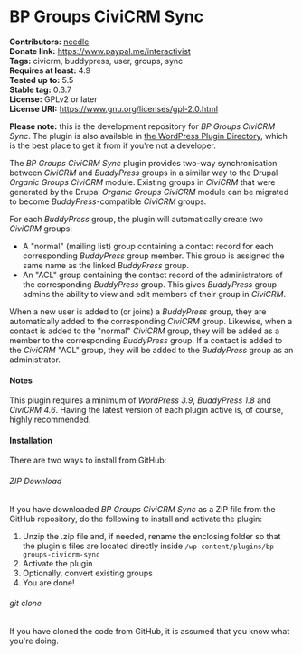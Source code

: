 # BP Groups CiviCRM Sync

**Contributors:** [needle](https://profiles.wordpress.org/needle/)<br/>
**Donate link:** https://www.paypal.me/interactivist<br/>
**Tags:** civicrm, buddypress, user, groups, sync<br/>
**Requires at least:** 4.9<br/>
**Tested up to:** 5.5<br/>
**Stable tag:** 0.3.7<br/>
**License:** GPLv2 or later<br/>
**License URI:** https://www.gnu.org/licenses/gpl-2.0.html

**Please note:** this is the development repository for *BP Groups CiviCRM Sync*. The plugin is also available in [the WordPress Plugin Directory](http://wordpress.org/plugins/bp-groups-civicrm-sync/), which is the best place to get it from if you're not a developer.

The *BP Groups CiviCRM Sync* plugin provides two-way synchronisation between *CiviCRM* and *BuddyPress* groups in a similar way to the Drupal *Organic Groups CiviCRM* module. Existing groups in *CiviCRM* that were generated by the Drupal *Organic Groups CiviCRM* module can be migrated to become *BuddyPress*-compatible *CiviCRM* groups.

For each *BuddyPress* group, the plugin will automatically create two *CiviCRM* groups:

* A "normal" (mailing list) group containing a contact record for each corresponding *BuddyPress* group member. This group is assigned the same name as the linked *BuddyPress* group.
* An "ACL" group containing the contact record of the administrators of the corresponding *BuddyPress* group. This gives *BuddyPress* group admins the ability to view and edit members of their group in *CiviCRM*.

When a new user is added to (or joins) a *BuddyPress* group, they are automatically added to the corresponding *CiviCRM* group. Likewise, when a contact is added to the "normal" *CiviCRM* group, they will be added as a member to the corresponding *BuddyPress* group. If a contact is added to the *CiviCRM* "ACL" group, they will be added to the *BuddyPress* group as an administrator.

#### Notes ####

This plugin requires a minimum of *WordPress 3.9*, *BuddyPress 1.8* and *CiviCRM 4.6*. Having the latest version of each plugin active is, of course, highly recommended.

#### Installation ####

There are two ways to install from GitHub:

###### ZIP Download ######

If you have downloaded *BP Groups CiviCRM Sync* as a ZIP file from the GitHub repository, do the following to install and activate the plugin:

1. Unzip the .zip file and, if needed, rename the enclosing folder so that the plugin's files are located directly inside `/wp-content/plugins/bp-groups-civicrm-sync`
2. Activate the plugin
3. Optionally, convert existing groups
4. You are done!

###### git clone ######

If you have cloned the code from GitHub, it is assumed that you know what you're doing.
